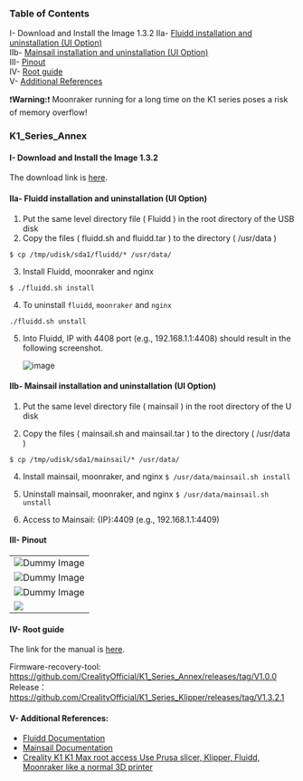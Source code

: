 ### Table of Contents
I- Download and Install the Image 1.3.2 
IIa- [Fluidd installation and uninstallation (UI Option)](#fluidd-installation-and-uninstallation-ui-option)  
IIb- [Mainsail installation and uninstallation (UI Option)](#mainsail-installation-and-uninstallation-ui-option)  
III- [Pinout](#pinout)  
IV- [Root guide](#root-guide)  
V- [Additional References](#additional-references)  

❗__Warning:__❗ Moonraker running for a long time on the K1 series poses a risk of memory overflow!

### K1_Series_Annex
#### I- Download and Install the Image 1.3.2  

  The download link is [here](https://drive.google.com/file/d/1_wLlbcfyCP2RPORpwKGLmsMj5SPtc_uC/view?usp=drive_link).

#### IIa- Fluidd installation and uninstallation (UI Option)
  
  1) Put the same level directory file ( Fluidd ) in the root directory of the USB disk
  2) Copy the files ( fluidd.sh and fluidd.tar ) to the directory ( /usr/data )
  ```
  $ cp /tmp/udisk/sda1/fluidd/* /usr/data/
  ```
  3) Install Fluidd, moonraker and nginx
  ```
  $ ./fluidd.sh install
  ```
  4) To uninstall `fluidd`, `moonraker` and `nginx`  
  ```
  ./fluidd.sh unstall
  ```
  5) Into Fluidd, IP with 4408 port (e.g., 192.168.1.1:4408) should result in the following screenshot.

     ![image](https://github.com/bankh/K1_Series_Annex/assets/9688867/2583ea1f-3ed0-4de2-9e2f-28efc6731768)

#### IIb- Mainsail installation and uninstallation (UI Option)
   1) Put the same level directory file ( mainsail ) in the root directory of the U disk  

   2) Copy the files ( mainsail.sh and mainsail.tar ) to the directory ( /usr/data )
      
    
    $ cp /tmp/udisk/sda1/mainsail/* /usr/data/
    
      
   4) Install mainsail, moonraker, and nginx `$ /usr/data/mainsail.sh install`

   5) Uninstall mainsail, moonraker, and nginx `$ /usr/data/mainsail.sh unstall`

   6) Access to Mainsail: {IP}:4409 (e.g., 192.168.1.1:4409)

#### III- Pinout

 <table>
    <tr>
        <td><img src="./pin out/Nozzle-board-A-en.JPEG" alt="Dummy Image"></td>
    </tr>
    <tr>
        <td><img src="./pin out/Nozzle-board-B-en.JPEG" alt="Dummy Image"></td>
    </tr>
    <tr>
        <td><img src="./pin out/motherboard-en.PNG" alt="Dummy Image"></td>
    </tr>
    <tr>
        <td><img src="./pin out/motherboard-pinout.JPEG"></td>
    </tr>
</table>
  

#### IV- Root guide
The link for the manual is [here](https://github.com/bankh/K1_Series_Annex/blob/main/root%20guide/K1%20Series%20root%20guide.pdf).

Firmware-recovery-tool: https://github.com/CrealityOfficial/K1_Series_Annex/releases/tag/V1.0.0  
Release： https://github.com/CrealityOfficial/K1_Series_Klipper/releases/tag/V1.3.2.1  

#### V- Additional References:
- [Fluidd Documentation](https://docs.fluidd.xyz/)
- [Mainsail Documentation](https://docs.mainsail.xyz/)
- [Creality K1 K1 Max root access Use Prusa slicer, Klipper, Fluidd, Moonraker like a normal 3D printer](https://www.youtube.com/watch?v=l2JCWSBQczg)
